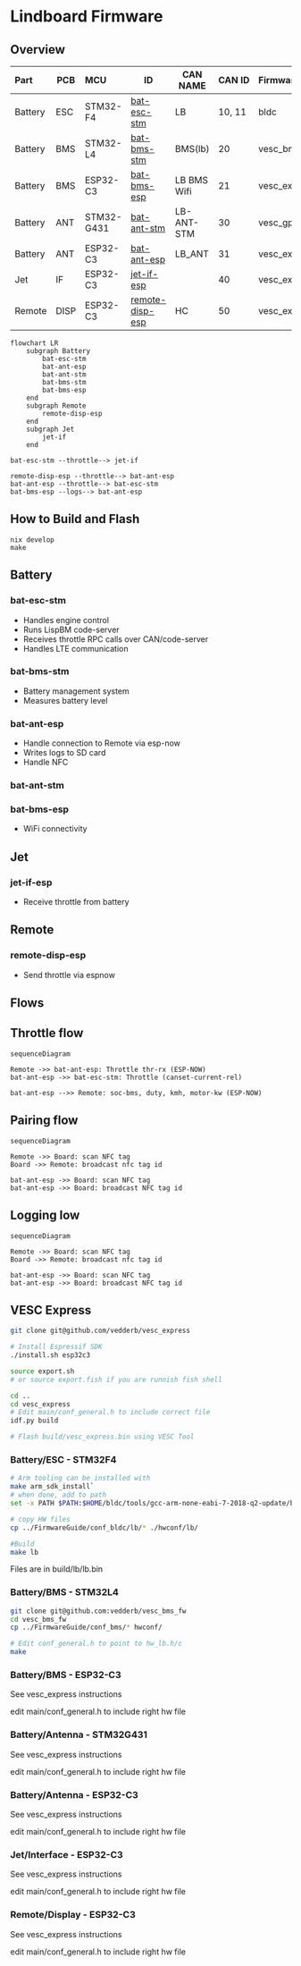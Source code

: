 # Lindboard Firmware

## Overview

| Part    | PCB  | MCU        | ID                                  | CAN NAME    | CAN ID | Firmware     |
|:--------|------|:-----------|-------------------------------------|-------------|:-------|:-------------|
| Battery | ESC  | STM32-F4   | [bat-esc-stm](#bat-esc-stm)         | LB          | 10, 11 | bldc         |
| Battery | BMS  | STM32-L4   | [bat-bms-stm](#bat-bms-stm)         | BMS(lb)     | 20     | vesc_bms_fw  |
| Battery | BMS  | ESP32-C3   | [bat-bms-esp](#bat-bms-esp)         | LB BMS Wifi | 21     | vesc_express |
| Battery | ANT  | STM32-G431 | [bat-ant-stm](#bat-ant-stm)         | LB-ANT-STM  | 30     | vesc_gpstm   |
| Battery | ANT  | ESP32-C3   | [bat-ant-esp](#bat-ant-esp)         | LB_ANT      | 31     | vesc_express |
| Jet     | IF   | ESP32-C3   | [jet-if-esp](#jet-if-esp)           |             | 40     | vesc_express |
| Remote  | DISP | ESP32-C3   | [remote-disp-esp](#remote-disp-esp) | HC          | 50     | vesc_express |

```mermaid
flowchart LR
    subgraph Battery
        bat-esc-stm
        bat-ant-esp
        bat-ant-stm
        bat-bms-stm
        bat-bms-esp
    end
    subgraph Remote
        remote-disp-esp
    end
    subgraph Jet
        jet-if
    end

bat-esc-stm --throttle--> jet-if

remote-disp-esp --throttle--> bat-ant-esp
bat-ant-esp --throttle--> bat-esc-stm
bat-bms-esp --logs--> bat-ant-esp

```

## How to Build and Flash

```shell
nix develop
make
```


## Battery

### bat-esc-stm

* Handles engine control
* Runs LispBM code-server
* Receives throttle RPC calls over CAN/code-server
* Handles LTE communication

### bat-bms-stm

* Battery management system
* Measures battery level

### bat-ant-esp

* Handle connection to Remote via esp-now
* Writes logs to SD card
* Handle NFC

### bat-ant-stm


### bat-bms-esp

* WiFi connectivity

## Jet

### jet-if-esp

* Receive throttle from battery

## Remote

### remote-disp-esp

* Send throttle via espnow

## Flows

## Throttle flow

```mermaid
sequenceDiagram

Remote ->> bat-ant-esp: Throttle thr-rx (ESP-NOW)
bat-ant-esp ->> bat-esc-stm: Throttle (canset-current-rel)

bat-ant-esp -->> Remote: soc-bms, duty, kmh, motor-kw (ESP-NOW)
```

## Pairing flow

```mermaid
sequenceDiagram

Remote ->> Board: scan NFC tag
Board ->> Remote: broadcast nfc tag id

bat-ant-esp ->> Board: scan NFC tag
bat-ant-esp ->> Board: broadcast NFC tag id

```

## Logging low

```mermaid
sequenceDiagram

Remote ->> Board: scan NFC tag
Board ->> Remote: broadcast nfc tag id

bat-ant-esp ->> Board: scan NFC tag
bat-ant-esp ->> Board: broadcast NFC tag id

```



## VESC Express

```sh
git clone git@github.com/vedderb/vesc_express

# Install Espressif SDK
./install.sh esp32c3

source export.sh
# or source export.fish if you are runnish fish shell

cd ..
cd vesc_express
# Edit main/conf_general.h to include correct file
idf.py build

# Flash build/vesc_express.bin using VESC Tool
```

### Battery/ESC - STM32F4

```sh
# Arm tooling can be installed with 
make arm_sdk_install`
# when done, add to path
set -x PATH $PATH:$HOME/bldc/tools/gcc-arm-none-eabi-7-2018-q2-update/bin/

# copy HW files
cp ../FirmwareGuide/conf_bldc/lb/* ./hwconf/lb/

#Build
make lb
```
Files are in build/lb/lb.bin

### Battery/BMS - STM32L4

```sh
git clone git@github.com:vedderb/vesc_bms_fw
cd vesc_bms_fw
cp ../FirmwareGuide/conf_bms/* hwconf/

# Edit conf_general.h to point to hw_lb.h/c
make
```

### Battery/BMS - ESP32-C3

See vesc_express instructions

edit main/conf_general.h to include right hw file

### Battery/Antenna - STM32G431

See vesc_express instructions

edit main/conf_general.h to include right hw file

### Battery/Antenna - ESP32-C3

See vesc_express instructions

edit main/conf_general.h to include right hw file

### Jet/Interface - ESP32-C3

See vesc_express instructions

edit main/conf_general.h to include right hw file

### Remote/Display - ESP32-C3

See vesc_express instructions

edit main/conf_general.h to include right hw file
